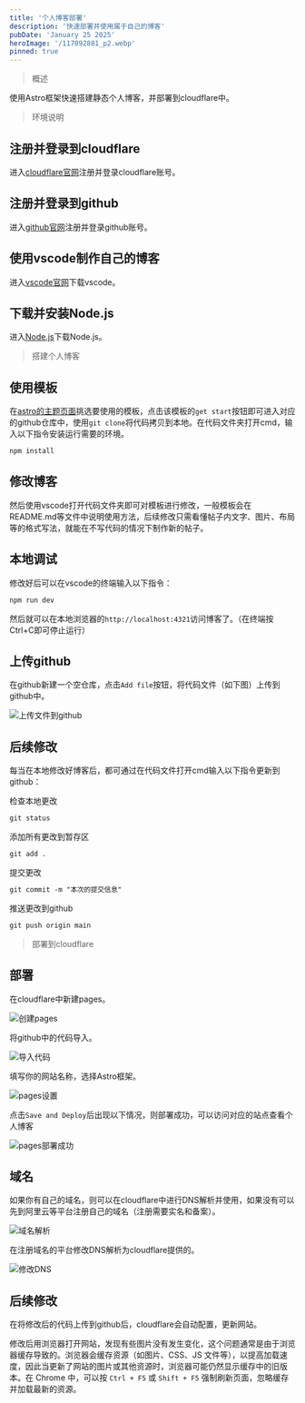 ```yaml
---
title: '个人博客部署'
description: '快速部署并使用属于自己的博客'
pubDate: 'January 25 2025'
heroImage: '/117092881_p2.webp'
pinned: true
---
```


> 概述

使用Astro框架快速搭建静态个人博客，并部署到cloudflare中。

> 环境说明

## 注册并登录到cloudflare

进入[cloudflare官网](https://dash.cloudflare.com/login)注册并登录cloudflare账号。

## 注册并登录到github

进入[github官网](https://github.com/)注册并登录github账号。

## 使用vscode制作自己的博客

进入[vscode官网](https://code.visualstudio.com/)下载vscode。

## 下载并安装Node.js

进入[Node.js](https://nodejs.cn/)下载Node.js。

> 搭建个人博客

## 使用模板

在[astro的主题页面](https://astro.build/themes)挑选要使用的模板，点击该模板的`get start`按钮即可进入对应的github仓库中，使用`git clone`将代码拷贝到本地。在代码文件夹打开cmd，输入以下指令安装运行需要的环境。

```md
npm install
```
## 修改博客

然后使用vscode打开代码文件夹即可对模板进行修改，一般模板会在README.md等文件中说明使用方法，后续修改只需看懂帖子内文字、图片、布局等的格式写法，就能在不写代码的情况下制作新的帖子。

## 本地调试

修改好后可以在vscode的终端输入以下指令：

```md
npm run dev
```
然后就可以在本地浏览器的`http://localhost:4321`访问博客了。（在终端按Ctrl+C即可停止运行）

## 上传github

在github新建一个空仓库，点击`Add file`按钮，将代码文件（如下图）上传到github中。

![上传文件到github](/togithub.webp)

## 后续修改

每当在本地修改好博客后，都可通过在代码文件打开cmd输入以下指令更新到github：

检查本地更改

```md
git status
```
添加所有更改到暂存区

```md
git add .
```
提交更改

```md
git commit -m "本次的提交信息"
```
推送更改到github

```md
git push origin main
```

> 部署到cloudflare

## 部署

在cloudflare中新建pages。

![创建pages](/PagesCreate.avif)

将github中的代码导入。

![导入代码](/pagestogit.avif)

填写你的网站名称，选择Astro框架。

![pages设置](/CloudflareCreateSet.webp)

点击`Save and Deploy`后出现以下情况，则部署成功，可以访问对应的站点查看个人博客

![pages部署成功](/PagesCreateSuccess.avif)

## 域名

如果你有自己的域名，则可以在cloudflare中进行DNS解析并使用，如果没有可以先到阿里云等平台注册自己的域名（注册需要实名和备案）。

![域名解析](/AddDomain.webp)

在注册域名的平台修改DNS解析为cloudflare提供的。

![修改DNS](/DNSSet.webp)

## 后续修改

在将修改后的代码上传到github后，cloudflare会自动配置，更新网站。

修改后用浏览器打开网站，发现有些图片没有发生变化，这个问题通常是由于浏览器缓存导致的。浏览器会缓存资源（如图片、CSS、JS 文件等），以提高加载速度，因此当更新了网站的图片或其他资源时，浏览器可能仍然显示缓存中的旧版本。在 Chrome 中，可以按 `Ctrl + F5` 或 `Shift + F5` 强制刷新页面，忽略缓存并加载最新的资源。